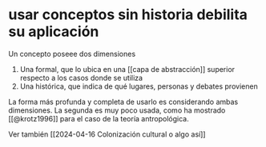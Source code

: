 # usar conceptos sin historia debilita su aplicación

Un concepto poseee dos dimensiones

1. Una formal, que lo ubica en una [[capa de abstracción]] superior respecto a los casos donde se utiliza
2. Una histórica, que indica de qué lugares, personas y debates provienen

La forma más profunda y completa de usarlo es considerando ambas dimensiones. La segunda es muy poco usada, como ha mostrado [[@krotz1996]] para el caso de la teoría antropológica.

Ver también [[2024-04-16 Colonización cultural o algo así]]

